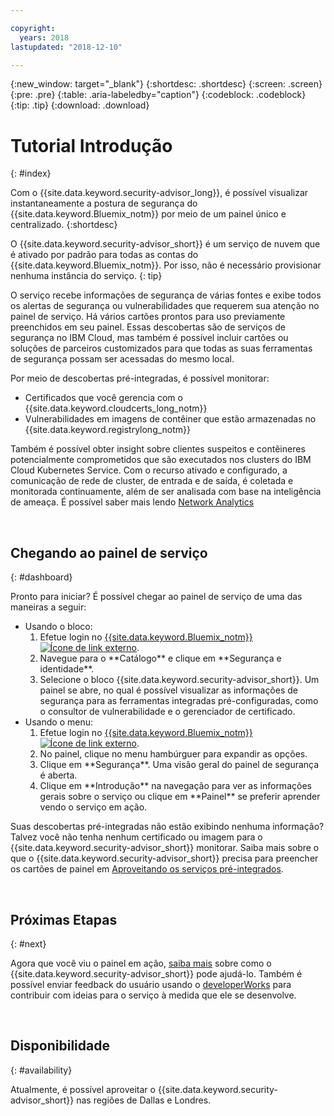 ```yaml
---

copyright:
  years: 2018
lastupdated: "2018-12-10"

---
```


{:new_window: target="_blank"}
{:shortdesc: .shortdesc}
{:screen: .screen}
{:pre: .pre}
{:table: .aria-labeledby="caption"}
{:codeblock: .codeblock}
{:tip: .tip}
{:download: .download}

# Tutorial Introdução
{: #index}

Com o {{site.data.keyword.security-advisor_long}}, é possível visualizar instantaneamente a postura de segurança do {{site.data.keyword.Bluemix_notm}} por meio de um painel único e centralizado.
{:shortdesc}

O {{site.data.keyword.security-advisor_short}} é um serviço de nuvem que é ativado por padrão para todas as contas do {{site.data.keyword.Bluemix_notm}}. Por isso, não é necessário provisionar nenhuma instância do serviço.
{: tip}

O serviço recebe informações de segurança de várias fontes e exibe todos os alertas de segurança ou vulnerabilidades que requerem sua atenção no painel de serviço. Há vários cartões prontos para uso previamente preenchidos em seu painel. Essas descobertas são de serviços de segurança no IBM Cloud, mas também é possível incluir cartões ou soluções de parceiros customizados para que todas as suas ferramentas de segurança possam ser acessadas do mesmo local.

Por meio de descobertas pré-integradas, é possível monitorar:

- Certificados que você gerencia com o {{site.data.keyword.cloudcerts_long_notm}}
- Vulnerabilidades em imagens de contêiner que estão armazenadas no {{site.data.keyword.registrylong_notm}}

Também é possível obter insight sobre clientes suspeitos e contêineres potencialmente comprometidos que são executados nos clusters do IBM Cloud Kubernetes Service. Com o recurso ativado e configurado, a comunicação de rede de cluster, de entrada e de saída, é coletada e monitorada continuamente, além de ser analisada com base na inteligência de ameaça. É possível saber mais lendo [Network Analytics](network-analytics.html)

</br>

## Chegando ao painel de serviço
{: #dashboard}

Pronto para iniciar? É possível chegar ao painel de serviço de uma das maneiras a seguir:

<ul>
  <li>Usando o bloco:
    <ol>
      <li>Efetue login no <a href="https://console.cloud.ibm.com/catalog/" target="_blank">{{site.data.keyword.Bluemix_notm}}<img src="../../icons/launch-glyph.svg" alt="Ícone de link externo"></a>.</li>
      <li>Navegue para o **Catálogo** e clique em **Segurança e identidade**.</li>
      <li>Selecione o bloco {{site.data.keyword.security-advisor_short}}. Um painel se abre, no qual é possível visualizar as informações de segurança para as ferramentas integradas pré-configuradas, como o consultor de vulnerabilidade e o gerenciador de certificado.</li>
    </ol>
  </li>
  <li>Usando o menu:
    <ol>
      <li>Efetue login no <a href="https://console.cloud.ibm.com" target="_blank">{{site.data.keyword.Bluemix_notm}}<img src="../../icons/launch-glyph.svg" alt="Ícone de link externo"></a>.</li>
      <li>No painel, clique no menu hambúrguer para expandir as opções.</li>
      <li>Clique em **Segurança**. Uma visão geral do painel de segurança é aberta.</li>
      <li>Clique em **Introdução** na navegação para ver as informações gerais sobre o serviço ou clique em **Painel** se preferir aprender vendo o serviço em ação.</li>
    </ol>
  </li>
</ul>

Suas descobertas pré-integradas não estão exibindo nenhuma informação? Talvez você não tenha nenhum certificado ou imagem para o {{site.data.keyword.security-advisor_short}} monitorar. Saiba mais sobre o que o {{site.data.keyword.security-advisor_short}} precisa para preencher os cartões de painel em [Aproveitando os serviços pré-integrados](setup.html).

</br>

## Próximas Etapas
{: #next}

Agora que você viu o painel em ação, [saiba mais](about.html) sobre como o {{site.data.keyword.security-advisor_short}} pode ajudá-lo. Também é possível enviar feedback do usuário usando o [developerWorks](ts_index.html) para contribuir com ideias para o serviço à medida que ele se desenvolve.

</br>

## Disponibilidade
{: #availability}

Atualmente, é possível aproveitar o {{site.data.keyword.security-advisor_short}} nas regiões de Dallas e Londres.
